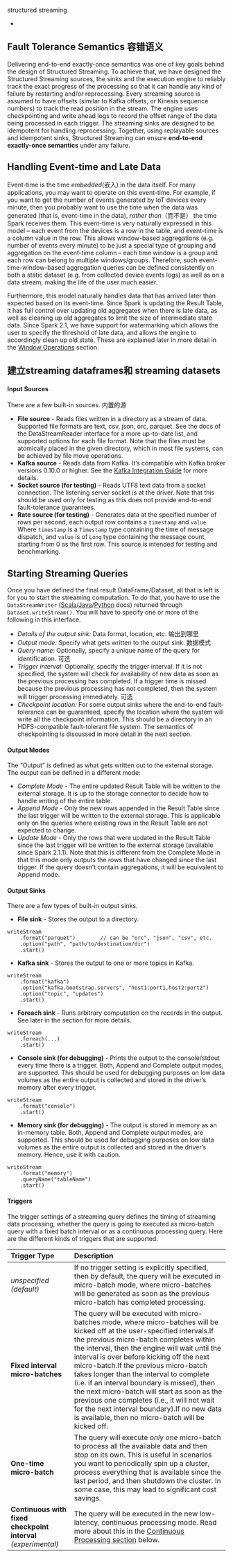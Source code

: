 structured streaming

- 

## Fault Tolerance Semantics 容错语义

Delivering end-to-end exactly-once semantics was one of key goals behind the design of Structured Streaming. To achieve that, we have designed the Structured Streaming sources, the sinks and the execution engine to reliably track the exact progress of the processing so that it can handle any kind of failure by restarting and/or reprocessing. Every streaming source is assumed to have offsets (similar to Kafka offsets, or Kinesis sequence numbers) to track the read position in the stream. The engine uses checkpointing and write ahead logs to record the offset range of the data being processed in each trigger. The streaming sinks are designed to be idempotent for handling reprocessing. Together, using replayable sources and idempotent sinks, Structured Streaming can ensure **end-to-end exactly-once semantics** under any failure.



## Handling Event-time and Late Data

Event-time is the time *embedded*(嵌入) in the data itself. For many applications, you may want to operate on this event-time. For example, if you want to get the number of events generated by IoT devices every minute, then you probably want to use the time when the data was generated (that is, event-time in the data), *rather than*（而不是） the time Spark receives them. This event-time is very naturally expressed in this model – each event from the devices is a row in the table, and event-time is a column value in the row. This allows window-based aggregations (e.g. number of events every minute) to be just a special type of grouping and aggregation on the event-time column – each time window is a group and each row can belong to multiple windows/groups. Therefore, such event-time-window-based aggregation queries can be defined consistently on both a static dataset (e.g. from collected device events logs) as well as on a data stream, making the life of the user much easier.

Furthermore, this model naturally handles data that has arrived later than expected based on its event-time. Since Spark is updating the Result Table, it has full control over updating old aggregates when there is late data, as well as cleaning up old aggregates to limit the size of intermediate state data. Since Spark 2.1, we have support for watermarking which allows the user to specify the threshold of late data, and allows the engine to accordingly clean up old state. These are explained later in more detail in the [Window Operations](http://spark.apache.org/docs/2.3.0/structured-streaming-programming-guide.html#window-operations-on-event-time) section.



## 建立streaming dataframes和  streaming datasets

#### Input Sources

There are a few built-in sources. 内置的源

- **File source** - Reads files written in a directory as a stream of data. Supported file formats are text, csv, json, orc, parquet. See the docs of the DataStreamReader interface for a more up-to-date list, and supported options for each file format. Note that the files must be atomically placed in the given directory, which in most file systems, can be achieved by file move operations.
- **Kafka source** - Reads data from Kafka. It’s compatible with Kafka broker versions 0.10.0 or higher. See the [Kafka Integration Guide](http://spark.apache.org/docs/2.3.0/structured-streaming-kafka-integration.html) for more details.
- **Socket source (for testing)** - Reads UTF8 text data from a socket connection. The listening server socket is at the driver. Note that this should be used only for testing as this does not provide end-to-end fault-tolerance guarantees.
- **Rate source (for testing)** - Generates data at the specified number of rows per second, each output row contains a `timestamp` and `value`. Where `timestamp` is a `Timestamp` type containing the time of message dispatch, and `value` is of `Long` type containing the message count, starting from 0 as the first row. This source is intended for testing and benchmarking.





## Starting Streaming Queries

Once you have defined the final result DataFrame/Dataset, all that is left is for you to start the streaming computation. To do that, you have to use the `DataStreamWriter` ([Scala](http://spark.apache.org/docs/2.4.6/api/scala/index.html#org.apache.spark.sql.streaming.DataStreamWriter)/[Java](http://spark.apache.org/docs/2.4.6/api/java/org/apache/spark/sql/streaming/DataStreamWriter.html)/[Python](http://spark.apache.org/docs/2.4.6/api/python/pyspark.sql.html#pyspark.sql.streaming.DataStreamWriter) docs) returned through `Dataset.writeStream()`. You will have to specify one or more of the following in this interface.

- *Details of the output sink:* Data format, location, etc. 输出到哪里
- *Output mode:* Specify what gets written to the output sink. 数据模式
- *Query name:* Optionally, specify a unique name of the query for identification. 可选
- *Trigger interval:* Optionally, specify the trigger interval. If it is not specified, the system will check for availability of new data as soon as the previous processing has completed. If a trigger time is missed because the previous processing has not completed, then the system will trigger processing immediately. 可选
- *Checkpoint location:* For some output sinks where the end-to-end fault-tolerance can be guaranteed, specify the location where the system will write all the checkpoint information. This should be a directory in an HDFS-compatible fault-tolerant file system. The semantics of checkpointing is discussed in more detail in the next section. 



#### Output Modes

The “Output” is defined as what gets written out to the external storage. The output can be defined in a different mode:

- *Complete Mode* - The entire updated Result Table will be written to the external storage. It is up to the storage connector to decide how to handle writing of the entire table.
- *Append Mode* - Only the new rows appended in the Result Table since the last trigger will be written to the external storage. This is applicable only on the queries where existing rows in the Result Table are not expected to change.
- *Update Mode* - Only the rows that were updated in the Result Table since the last trigger will be written to the external storage (available since Spark 2.1.1). Note that this is different from the Complete Mode in that this mode only outputs the rows that have changed since the last trigger. If the query doesn’t contain aggregations, it will be equivalent to Append mode.

#### Output Sinks

There are a few types of built-in output sinks.

- **File sink** - Stores the output to a directory.

```
writeStream
    .format("parquet")        // can be "orc", "json", "csv", etc.
    .option("path", "path/to/destination/dir")
    .start()
```

- **Kafka sink** - Stores the output to one or more topics in Kafka.

```
writeStream
    .format("kafka")
    .option("kafka.bootstrap.servers", "host1:port1,host2:port2")
    .option("topic", "updates")
    .start()
```

- **Foreach sink** - Runs arbitrary computation on the records in the output. See later in the section for more details.

```
writeStream
    .foreach(...)
    .start()
```

- **Console sink (for debugging)** - Prints the output to the console/stdout every time there is a trigger. Both, Append and Complete output modes, are supported. This should be used for debugging purposes on low data volumes as the entire output is collected and stored in the driver’s memory after every trigger.

```
writeStream
    .format("console")
    .start()
```

- **Memory sink (for debugging)** - The output is stored in memory as an in-memory table. Both, Append and Complete output modes, are supported. This should be used for debugging purposes on low data volumes as the entire output is collected and stored in the driver’s memory. Hence, use it with caution.

```
writeStream
    .format("memory")
    .queryName("tableName")
    .start()
```

#### Triggers

The trigger settings of a streaming query defines the timing of streaming data processing, whether the query is going to executed as micro-batch query with a fixed batch interval or as a continuous processing query. Here are the different kinds of triggers that are supported.

| Trigger Type                                                 | Description                                                  |
| :----------------------------------------------------------- | :----------------------------------------------------------- |
| *unspecified (default)*                                      | If no trigger setting is explicitly specified, then by default, the query will be executed in micro-batch mode, where micro-batches will be generated as soon as the previous micro-batch has completed processing. |
| **Fixed interval micro-batches**                             | The query will be executed with micro-batches mode, where micro-batches will be kicked off at the user-specified intervals.If the previous micro-batch completes within the interval, then the engine will wait until the interval is over before kicking off the next micro-batch.If the previous micro-batch takes longer than the interval to complete (i.e. if an interval boundary is missed), then the next micro-batch will start as soon as the previous one completes (i.e., it will not wait for the next interval boundary).If no new data is available, then no micro-batch will be kicked off. |
| **One-time micro-batch**                                     | The query will execute *only one* micro-batch to process all the available data and then stop on its own. This is useful in scenarios you want to periodically spin up a cluster, process everything that is available since the last period, and then shutdown the cluster. In some case, this may lead to significant cost savings. |
| **Continuous with fixed checkpoint interval** *(experimental)* | The query will be executed in the new low-latency, continuous processing mode. Read more about this in the [Continuous Processing section](http://spark.apache.org/docs/2.4.6/structured-streaming-programming-guide.html#continuous-processing) below. |